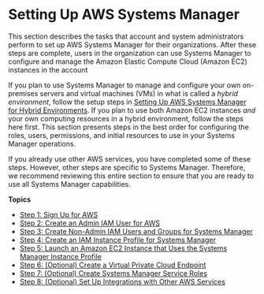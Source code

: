 # Setting Up AWS Systems Manager<a name="systems-manager-setting-up"></a>

This section describes the tasks that account and system administrators perform to set up AWS Systems Manager for their organizations\. After these steps are complete, users in the organization can use Systems Manager to configure and manage the Amazon Elastic Compute Cloud \(Amazon EC2\) instances in the account

If you plan to use Systems Manager to manage and configure your own on\-premises servers and virtual machines \(VMs\) in what is called a *hybrid environment*, follow the setup steps in [Setting Up AWS Systems Manager for Hybrid Environments](systems-manager-managedinstances.md)\. If you plan to use both Amazon EC2 instances *and* your own computing resources in a hybrid environment, follow the steps here first\. This section presents steps in the best order for configuring the roles, users, permissions, and initial resources to use in your Systems Manager operations\. 

If you already use other AWS services, you have completed some of these steps\. However, other steps are specific to Systems Manager\. Therefore, we recommend reviewing this entire section to ensure that you are ready to use all Systems Manager capabilities\. 

**Topics**
+ [Step 1: Sign Up for AWS](setup-sign-up.md)
+ [Step 2: Create an Admin IAM User for AWS](setup-create-admin-user.md)
+ [Step 3: Create Non\-Admin IAM Users and Groups for Systems Manager](setup-create-iam-user.md)
+ [Step 4: Create an IAM Instance Profile for Systems Manager](setup-instance-profile.md)
+ [Step 5: Launch an Amazon EC2 Instance that Uses the Systems Manager Instance Profile](setup-launch-managed-instance.md)
+ [Step 6: \(Optional\) Create a Virtual Private Cloud Endpoint](setup-create-vpc.md)
+ [Step 7: \(Optional\) Create Systems Manager Service Roles](setup-service-role.md)
+ [Step 8: \(Optional\) Set Up Integrations with Other AWS Services](setup-integrations.md)
